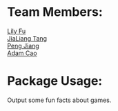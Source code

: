 # Team Members:
[Lily Fu](https://github.com/fulily0325)<br>
[JiaLiang Tang](https://github.com/JialiangTang1)<br>
[Peng Jiang](https://github.com/PengJiang-Victor)<br>
[Adam Cao](https://github.com/eth3r3aI)<br>

# Package Usage:
Output some fun facts about games.
